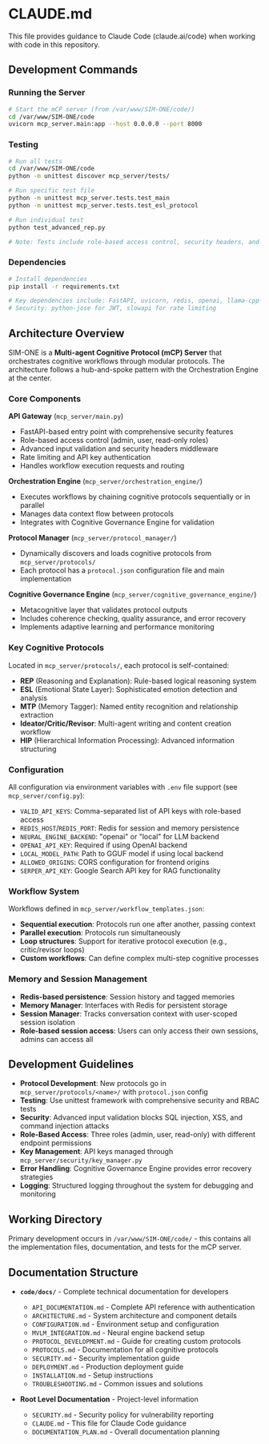# CLAUDE.md

This file provides guidance to Claude Code (claude.ai/code) when working with code in this repository.

## Development Commands

### Running the Server
```bash
# Start the mCP server (from /var/www/SIM-ONE/code/)
cd /var/www/SIM-ONE/code
uvicorn mcp_server.main:app --host 0.0.0.0 --port 8000
```

### Testing
```bash
# Run all tests
cd /var/www/SIM-ONE/code
python -m unittest discover mcp_server/tests/

# Run specific test file
python -m unittest mcp_server.tests.test_main
python -m unittest mcp_server.tests.test_esl_protocol

# Run individual test
python test_advanced_rep.py

# Note: Tests include role-based access control, security headers, and advanced input validation
```

### Dependencies
```bash
# Install dependencies
pip install -r requirements.txt

# Key dependencies include: FastAPI, uvicorn, redis, openai, llama-cpp-python, python-dotenv
# Security: python-jose for JWT, slowapi for rate limiting
```

## Architecture Overview

SIM-ONE is a **Multi-agent Cognitive Protocol (mCP) Server** that orchestrates cognitive workflows through modular protocols. The architecture follows a hub-and-spoke pattern with the Orchestration Engine at the center.

### Core Components

**API Gateway** (`mcp_server/main.py`)
- FastAPI-based entry point with comprehensive security features
- Role-based access control (admin, user, read-only roles)
- Advanced input validation and security headers middleware  
- Rate limiting and API key authentication
- Handles workflow execution requests and routing

**Orchestration Engine** (`mcp_server/orchestration_engine/`)
- Executes workflows by chaining cognitive protocols sequentially or in parallel
- Manages data context flow between protocols
- Integrates with Cognitive Governance Engine for validation

**Protocol Manager** (`mcp_server/protocol_manager/`)
- Dynamically discovers and loads cognitive protocols from `mcp_server/protocols/`
- Each protocol has a `protocol.json` configuration file and main implementation

**Cognitive Governance Engine** (`mcp_server/cognitive_governance_engine/`)
- Metacognitive layer that validates protocol outputs
- Includes coherence checking, quality assurance, and error recovery
- Implements adaptive learning and performance monitoring

### Key Cognitive Protocols

Located in `mcp_server/protocols/`, each protocol is self-contained:

- **REP** (Reasoning and Explanation): Rule-based logical reasoning system
- **ESL** (Emotional State Layer): Sophisticated emotion detection and analysis
- **MTP** (Memory Tagger): Named entity recognition and relationship extraction
- **Ideator/Critic/Revisor**: Multi-agent writing and content creation workflow
- **HIP** (Hierarchical Information Processing): Advanced information structuring

### Configuration

All configuration via environment variables with `.env` file support (see `mcp_server/config.py`):
- `VALID_API_KEYS`: Comma-separated list of API keys with role-based access
- `REDIS_HOST`/`REDIS_PORT`: Redis for session and memory persistence
- `NEURAL_ENGINE_BACKEND`: "openai" or "local" for LLM backend
- `OPENAI_API_KEY`: Required if using OpenAI backend
- `LOCAL_MODEL_PATH`: Path to GGUF model if using local backend
- `ALLOWED_ORIGINS`: CORS configuration for frontend origins
- `SERPER_API_KEY`: Google Search API key for RAG functionality

### Workflow System

Workflows defined in `mcp_server/workflow_templates.json`:
- **Sequential execution**: Protocols run one after another, passing context
- **Parallel execution**: Protocols run simultaneously
- **Loop structures**: Support for iterative protocol execution (e.g., critic/revisor loops)
- **Custom workflows**: Can define complex multi-step cognitive processes

### Memory and Session Management

- **Redis-based persistence**: Session history and tagged memories
- **Memory Manager**: Interfaces with Redis for persistent storage
- **Session Manager**: Tracks conversation context with user-scoped session isolation
- **Role-based session access**: Users can only access their own sessions, admins can access all

## Development Guidelines

- **Protocol Development**: New protocols go in `mcp_server/protocols/<name>/` with `protocol.json` config
- **Testing**: Use unittest framework with comprehensive security and RBAC tests
- **Security**: Advanced input validation blocks SQL injection, XSS, and command injection attacks
- **Role-Based Access**: Three roles (admin, user, read-only) with different endpoint permissions
- **Key Management**: API keys managed through `mcp_server/security/key_manager.py` 
- **Error Handling**: Cognitive Governance Engine provides error recovery strategies
- **Logging**: Structured logging throughout the system for debugging and monitoring

## Working Directory

Primary development occurs in `/var/www/SIM-ONE/code/` - this contains all the implementation files, documentation, and tests for the mCP server.

## Documentation Structure

- **`code/docs/`** - Complete technical documentation for developers
  - `API_DOCUMENTATION.md` - Complete API reference with authentication
  - `ARCHITECTURE.md` - System architecture and component details  
  - `CONFIGURATION.md` - Environment setup and configuration
  - `MVLM_INTEGRATION.md` - Neural engine backend setup
  - `PROTOCOL_DEVELOPMENT.md` - Guide for creating custom protocols
  - `PROTOCOLS.md` - Documentation for all cognitive protocols
  - `SECURITY.md` - Security implementation guide
  - `DEPLOYMENT.md` - Production deployment guide
  - `INSTALLATION.md` - Setup instructions
  - `TROUBLESHOOTING.md` - Common issues and solutions

- **Root Level Documentation** - Project-level information
  - `SECURITY.md` - Security policy for vulnerability reporting
  - `CLAUDE.md` - This file for Claude Code guidance
  - `DOCUMENTATION_PLAN.md` - Overall documentation planning
